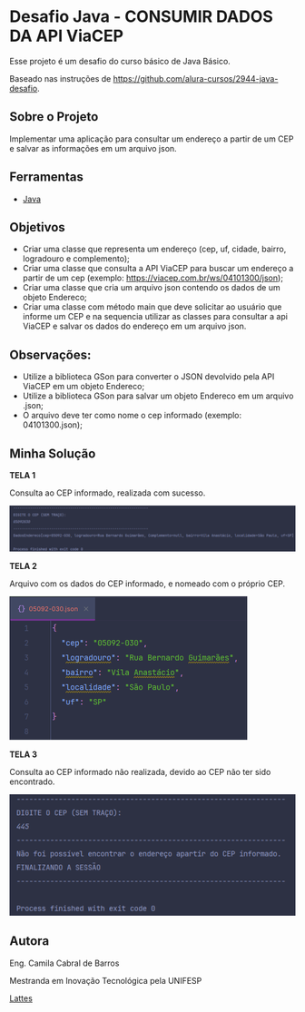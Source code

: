   # Desafio Java - CONSUMIR DADOS DA API ViaCEP

Esse projeto é um desafio do curso básico de Java Básico.

Baseado nas instruções de https://github.com/alura-cursos/2944-java-desafio.


## Sobre o Projeto

Implementar uma aplicação para consultar um endereço a partir de um CEP e salvar as informações em um arquivo json.


## Ferramentas

- [Java](https://www.java.com/)

 
## Objetivos

- Criar uma classe que representa um endereço (cep, uf, cidade, bairro, logradouro e complemento);
- Criar uma classe que consulta a API ViaCEP para buscar um endereço a partir de um cep (exemplo: https://viacep.com.br/ws/04101300/json);
- Criar uma classe que cria um arquivo json contendo os dados de um objeto Endereco;
- Criar uma classe com método main que deve solicitar ao usuário que informe um CEP e na sequencia utilizar as classes para consultar a api ViaCEP e salvar os dados do endereço em um arquivo json.

## Observações:
- Utilize a biblioteca GSon para converter o JSON devolvido pela API ViaCEP em um objeto Endereco;
- Utilize a biblioteca GSon para salvar um objeto Endereco em um arquivo .json;
- O arquivo deve ter como nome o cep informado (exemplo: 04101300.json);


## Minha Solução

<b>TELA 1</b>

Consulta ao CEP informado, realizada com sucesso.

![image](https://github.com/Camila-Barros/DesafioJavaBasico4/blob/master/Image1.png)


<b>TELA 2</b>

Arquivo com os dados do CEP informado, e nomeado com o próprio CEP.

![image](https://github.com/Camila-Barros/DesafioJavaBasico4/blob/master/Image2.png)

<b>TELA 3</b>

Consulta ao CEP informado não realizada, devido ao CEP não ter sido encontrado.

![image](https://github.com/Camila-Barros/DesafioJavaBasico4/blob/master/Image3.png)





## Autora

Eng. Camila Cabral de Barros

Mestranda em Inovação Tecnológica pela UNIFESP

[Lattes](http://lattes.cnpq.br/2066462797590469)

